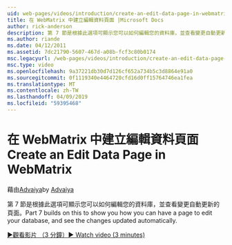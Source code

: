 ```yaml
---
uid: web-pages/videos/introduction/create-an-edit-data-page-in-webmatrix
title: 在 WebMatrix 中建立編輯資料頁面 |Microsoft Docs
author: rick-anderson
description: 第 7 節是根據此選項可顯示您可以如何編輯您的資料庫，並查看變更自動更新的頁面。
ms.author: riande
ms.date: 04/12/2011
ms.assetid: 7dc21790-5607-467d-a08b-fcf3c80b0174
msc.legacyurl: /web-pages/videos/introduction/create-an-edit-data-page-in-webmatrix
msc.type: video
ms.openlocfilehash: 9a37221db30d7d126cf652a734b5c3d8864e91a0
ms.sourcegitcommit: 0f1119340e4464720cfd16d0ff15764746ea1fea
ms.translationtype: MT
ms.contentlocale: zh-TW
ms.lasthandoff: 04/09/2019
ms.locfileid: "59395468"
---
```

# <a name="create-an-edit-data-page-in-webmatrix"></a><span data-ttu-id="a494b-103">在 WebMatrix 中建立編輯資料頁面</span><span class="sxs-lookup"><span data-stu-id="a494b-103">Create an Edit Data Page in WebMatrix</span></span>

<span data-ttu-id="a494b-104">藉由[Advaiya](https://twitter.com/Advaiyasolns)</span><span class="sxs-lookup"><span data-stu-id="a494b-104">by [Advaiya](https://twitter.com/Advaiyasolns)</span></span>

<span data-ttu-id="a494b-105">第 7 節是根據此選項可顯示您可以如何編輯您的資料庫，並查看變更自動更新的頁面。</span><span class="sxs-lookup"><span data-stu-id="a494b-105">Part 7 builds on this to show you how you can have a page to edit your database, and see the changes updated automatically.</span></span>

[<span data-ttu-id="a494b-106">&#9654;觀看影片 （3 分鐘）</span><span class="sxs-lookup"><span data-stu-id="a494b-106">&#9654; Watch video (3 minutes)</span></span>](https://channel9.msdn.com/Blogs/ASP-NET-Site-Videos/create-an-edit-data-page-in-webmatrix)
